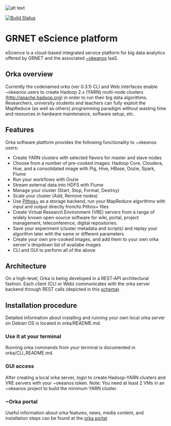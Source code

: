 ![alt text](http://grnet.github.io/grnet-media-pack/grnet/logos/grnet_logo_en.svg "GRNET Logo") 

[![Build Status](https://travis-ci.org/grnet/e-science.svg?branch=develop)](https://travis-ci.org/grnet/e-science)
# GRNET eScience platform
eScience is a cloud-based integrated service platform for big data analytics offered by GRNET and the associated [~okeanos](http://okeanos.grnet.gr) IaaS.

## Orka overview
Currently the codenamed *orka* (ver 0.3.1) CLI and Web interfaces enable ~okeanos users to create Hadoop 2.x \(YARN\) multi-node clusters (http://apache.hadoop.org) in order to run their big data algorithms. Researchers, university students and teachers can fully exploit the MapReduce (as well as others) programming paradigm without wasting time and resources in hardware maintenance, software setup, etc.

## Features
Orka software platform provides the following functionality to ~okeanos users:

- Create YARN clusters with selected flavors for master and slave nodes
- Choose from a number of pre-cooked images: Hadoop Core, Cloudera, Hue, and a consolidated image with Pig, Hive, HBase, Oozie, Spark, Flume
- Run your workflows with Oozie
- Stream external data into HDFS with Flume
- Manage your cluster (Start, Stop, Format, Destroy)
- Scale your cluster  (Add, Remove nodes)
- Use [Pithos+](http://pithos.okeanos.grnet.gr) as a storage backend, run your MapReduce algorithms with input and output directly from/to Pithos+ files
- Create Virtual Research Environment (VRE) servers from a range of widely known open-source software for wiki, portal, project management, teleconference, digital repositories.
- Save your experiment (cluster metadata and scripts) and replay your algorithm later with the same or different parameters
- Create your own pre-cooked images, and add them to your own orka server's dropdown list of availabe images
- CLI and GUI to perform all of the above
 

## Architecture
On a high-level, Orka is being developed in a REST-API architectural fashion. Each client (CLI or Web) communicates with the orka server backend through REST calls (depicted in this [schema](docs/orka_arch_diagram.png)).

## Installation procedure
Detailed information about installing and running your own local orka server on Debian OS is located in orka/README.md.

### Use it at your terminal
Running orka commands from your terminal is documented in orka/CLI_README.md. 

### GUI access
After creating a local orka server, login to create Hadoop-YARN clusters and VRE servers with your ~okeanos token. Note: You need at least 2 VMs in an ~okeanos project to build the minimum YARN cluster.

### ~Orka portal
Useful information about orka features, news, media content, and installation steps can be found at the [orka portal](https://okeanos.grnet.gr/platforms/orka/)
